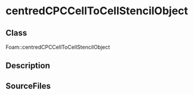 # centredCPCCellToCellStencilObject 
## Class
Foam::centredCPCCellToCellStencilObject

## Description

## SourceFiles


